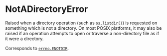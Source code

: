 # NotADirectoryError

Raised when a directory operation (such as [`os.listdir()`](/modules/os/listdir.md)) is requested on something which is not a directory. On most POSIX platforms, it may also be raised if an operation attempts to open or traverse a non-directory file as if it were a directory.

Corresponds to [`errno.ENOTDIR`](/modules/errno/ENOTDIR.md).
